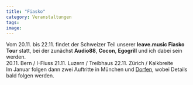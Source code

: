 ```yaml
---
title: "Fiasko"
category: Veranstaltungen
tags: 
image: 
---
```


Vom 20.11. bis 22.11. findet der Schweizer Teil unserer **leave.music Fiasko Tour** statt, bei der zunächst **Audio88**, **Cocon**, **Egogrill** und ich dabei sein werden.  
20.11. Bern / I-Fluss
21.11. Luzern / Treibhaus
22.11. Zürich / Kalkbreite  
Im Januar folgen dann zwei Auftritte in München und [Dorfen](http://www.jz-dorfen.de/component/option,com_events/task,view_detail/agid,53/year,2009/month,01/day,16/Itemid,38/), wobei Details bald folgen werden.